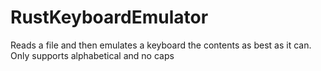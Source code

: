 # RustKeyboardEmulator
Reads a file and then emulates a keyboard the contents as best as it can. Only supports alphabetical and no caps
